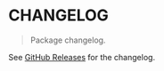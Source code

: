 # CHANGELOG

> Package changelog.

See [GitHub Releases](https://github.com/stdlib-js/slice-base-normalize-multi-slice/releases) for the changelog.